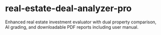 # real-estate-deal-analyzer-pro
Enhanced real estate investment evaluator with dual property comparison, AI grading, and downloadable PDF reports including user manual.
